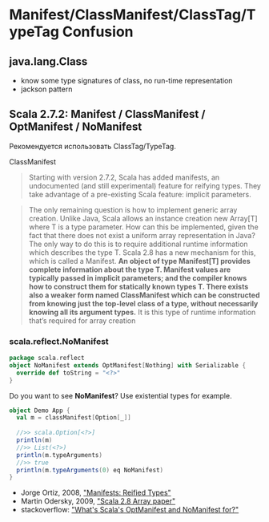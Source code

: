 
# Manifest/ClassManifest/ClassTag/TypeTag Confusion

## java.lang.Class<T>
- know some type signatures of class, no run-time representation
- jackson pattern
  
## Scala 2.7.2: Manifest / ClassManifest / OptManifest / NoManifest 

Рекомендуется использовать ClassTag/TypeTag.

ClassManifest

> Starting with version 2.7.2, Scala has added manifests, an undocumented (and still experimental) 
> feature for reifying types. They take advantage of a pre-existing Scala feature: implicit parameters.

> The only remaining question is how to implement generic array creation. Unlike
> Java, Scala allows an instance creation new Array[T] where T is a type parameter. How can this be
> implemented, given the fact that there does not exist a uniform array representation in Java? The only
> way to do this is to require additional runtime information which describes the type T. Scala 2.8 has a
> new mechanism for this, which is called a Manifest. **An object of type Manifest[T] provides complete
> information about the type T. Manifest values are typically passed in implicit parameters; and the compiler
> knows how to construct them for statically known types T. There exists also a weaker form named
> ClassManifest which can be constructed from knowing just the top-level class of a type, without necessarily
> knowing all its argument types.** It is this type of runtime information that’s required for array
> creation

### scala.reflect.NoManifest
```scala
package scala.reflect
object NoManifest extends OptManifest[Nothing] with Serializable {
  override def toString = "<?>"
}
```
Do you want to see **NoManifest**? Use existential types for example.
```scala
object Demo App {
  val m = classManifest[Option[_]]
  
  //>> scala.Option[<?>]
  println(m)
  //>> List(<?>)
  println(m.typeArguments)
  //>> true
  println(m.typeArguments(0) eq NoManifest)
}
```

- Jorge Ortiz, 2008, ["Manifests: Reified Types"](http://archive.li/X4CzM)
- Martin Odersky, 2009, ["Scala 2.8 Array paper"](http://www.scala-lang.org/old/sid/7)
- stackoverflow: ["What's Scala's OptManifest and NoManifest for?"](https://stackoverflow.com/questions/12651542/whats-scalas-optmanifest-and-nomanifest-for)
